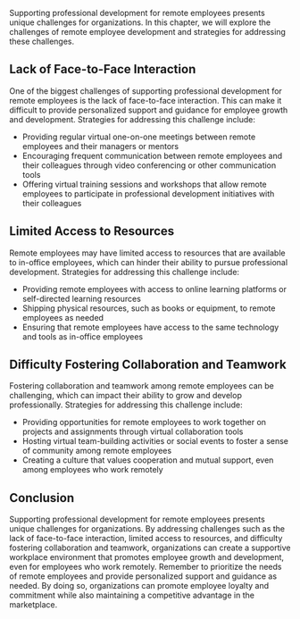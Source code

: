 
Supporting professional development for remote employees presents unique challenges for organizations. In this chapter, we will explore the challenges of remote employee development and strategies for addressing these challenges.

Lack of Face-to-Face Interaction
--------------------------------

One of the biggest challenges of supporting professional development for remote employees is the lack of face-to-face interaction. This can make it difficult to provide personalized support and guidance for employee growth and development. Strategies for addressing this challenge include:

* Providing regular virtual one-on-one meetings between remote employees and their managers or mentors
* Encouraging frequent communication between remote employees and their colleagues through video conferencing or other communication tools
* Offering virtual training sessions and workshops that allow remote employees to participate in professional development initiatives with their colleagues

Limited Access to Resources
---------------------------

Remote employees may have limited access to resources that are available to in-office employees, which can hinder their ability to pursue professional development. Strategies for addressing this challenge include:

* Providing remote employees with access to online learning platforms or self-directed learning resources
* Shipping physical resources, such as books or equipment, to remote employees as needed
* Ensuring that remote employees have access to the same technology and tools as in-office employees

Difficulty Fostering Collaboration and Teamwork
-----------------------------------------------

Fostering collaboration and teamwork among remote employees can be challenging, which can impact their ability to grow and develop professionally. Strategies for addressing this challenge include:

* Providing opportunities for remote employees to work together on projects and assignments through virtual collaboration tools
* Hosting virtual team-building activities or social events to foster a sense of community among remote employees
* Creating a culture that values cooperation and mutual support, even among employees who work remotely

Conclusion
----------

Supporting professional development for remote employees presents unique challenges for organizations. By addressing challenges such as the lack of face-to-face interaction, limited access to resources, and difficulty fostering collaboration and teamwork, organizations can create a supportive workplace environment that promotes employee growth and development, even for employees who work remotely. Remember to prioritize the needs of remote employees and provide personalized support and guidance as needed. By doing so, organizations can promote employee loyalty and commitment while also maintaining a competitive advantage in the marketplace.
